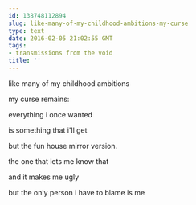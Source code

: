 ```yaml
---
id: 138748112894
slug: like-many-of-my-childhood-ambitions-my-curse
type: text
date: 2016-02-05 21:02:55 GMT
tags:
- transmissions from the void
title: ''
---
```


like many of my childhood ambitions

my curse remains:

everything i once wanted

is something that i'll get

but the fun house mirror version.

the one that lets me know that

and it makes me ugly

but the only person i have to blame is me